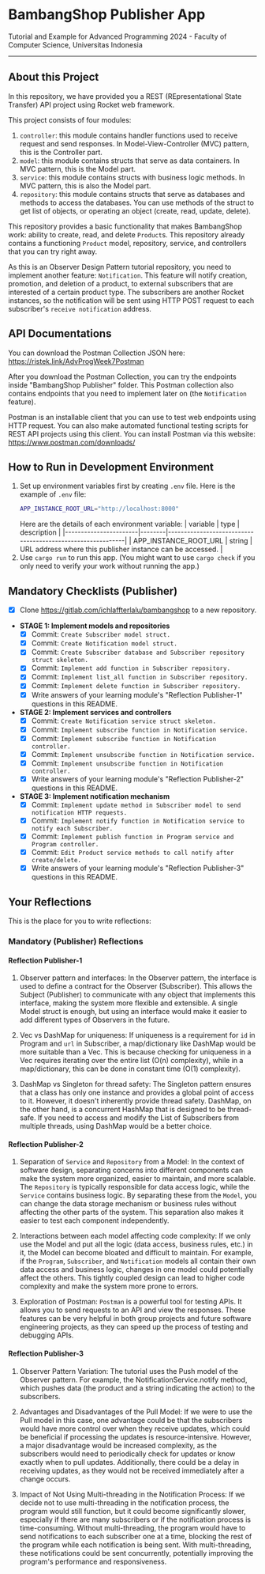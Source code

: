 # BambangShop Publisher App
Tutorial and Example for Advanced Programming 2024 - Faculty of Computer Science, Universitas Indonesia

---

## About this Project
In this repository, we have provided you a REST (REpresentational State Transfer) API project using Rocket web framework.

This project consists of four modules:
1.  `controller`: this module contains handler functions used to receive request and send responses.
    In Model-View-Controller (MVC) pattern, this is the Controller part.
2.  `model`: this module contains structs that serve as data containers.
    In MVC pattern, this is the Model part.
3.  `service`: this module contains structs with business logic methods.
    In MVC pattern, this is also the Model part.
4.  `repository`: this module contains structs that serve as databases and methods to access the databases.
    You can use methods of the struct to get list of objects, or operating an object (create, read, update, delete).

This repository provides a basic functionality that makes BambangShop work: ability to create, read, and delete `Product`s.
This repository already contains a functioning `Product` model, repository, service, and controllers that you can try right away.

As this is an Observer Design Pattern tutorial repository, you need to implement another feature: `Notification`.
This feature will notify creation, promotion, and deletion of a product, to external subscribers that are interested of a certain product type.
The subscribers are another Rocket instances, so the notification will be sent using HTTP POST request to each subscriber's `receive notification` address.

## API Documentations

You can download the Postman Collection JSON here: https://ristek.link/AdvProgWeek7Postman

After you download the Postman Collection, you can try the endpoints inside "BambangShop Publisher" folder.
This Postman collection also contains endpoints that you need to implement later on (the `Notification` feature).

Postman is an installable client that you can use to test web endpoints using HTTP request.
You can also make automated functional testing scripts for REST API projects using this client.
You can install Postman via this website: https://www.postman.com/downloads/

## How to Run in Development Environment
1.  Set up environment variables first by creating `.env` file.
    Here is the example of `.env` file:
    ```bash
    APP_INSTANCE_ROOT_URL="http://localhost:8000"
    ```
    Here are the details of each environment variable:
    | variable              | type   | description                                                |
    |-----------------------|--------|------------------------------------------------------------|
    | APP_INSTANCE_ROOT_URL | string | URL address where this publisher instance can be accessed. |
2.  Use `cargo run` to run this app.
    (You might want to use `cargo check` if you only need to verify your work without running the app.)

## Mandatory Checklists (Publisher)
-   [x] Clone https://gitlab.com/ichlaffterlalu/bambangshop to a new repository.
-   **STAGE 1: Implement models and repositories**
    -   [x] Commit: `Create Subscriber model struct.`
    -   [x] Commit: `Create Notification model struct.`
    -   [x] Commit: `Create Subscriber database and Subscriber repository struct skeleton.`
    -   [x] Commit: `Implement add function in Subscriber repository.`
    -   [x] Commit: `Implement list_all function in Subscriber repository.`
    -   [x] Commit: `Implement delete function in Subscriber repository.`
    -   [x] Write answers of your learning module's "Reflection Publisher-1" questions in this README.
-   **STAGE 2: Implement services and controllers**
    -   [x] Commit: `Create Notification service struct skeleton.`
    -   [x] Commit: `Implement subscribe function in Notification service.`
    -   [x] Commit: `Implement subscribe function in Notification controller.`
    -   [x] Commit: `Implement unsubscribe function in Notification service.`
    -   [x] Commit: `Implement unsubscribe function in Notification controller.`
    -   [x] Write answers of your learning module's "Reflection Publisher-2" questions in this README.
-   **STAGE 3: Implement notification mechanism**
    -   [x] Commit: `Implement update method in Subscriber model to send notification HTTP requests.`
    -   [x] Commit: `Implement notify function in Notification service to notify each Subscriber.`
    -   [x] Commit: `Implement publish function in Program service and Program controller.`
    -   [x] Commit: `Edit Product service methods to call notify after create/delete.`
    -   [x] Write answers of your learning module's "Reflection Publisher-3" questions in this README.

## Your Reflections
This is the place for you to write reflections:

### Mandatory (Publisher) Reflections

#### Reflection Publisher-1
1. Observer pattern and interfaces: In the Observer pattern, the interface is used to define a contract for the Observer (Subscriber). This allows the Subject (Publisher) to communicate with any object that implements this interface, making the system more flexible and extensible. A single Model struct is enough, but using an interface would make it easier to add different types of Observers in the future.

2. Vec vs DashMap for uniqueness: If uniqueness is a requirement for `id` in Program and `url` in Subscriber, a map/dictionary like DashMap would be more suitable than a Vec. This is because checking for uniqueness in a Vec requires iterating over the entire list (O(n) complexity), while in a map/dictionary, this can be done in constant time (O(1) complexity).

3. DashMap vs Singleton for thread safety: The Singleton pattern ensures that a class has only one instance and provides a global point of access to it. However, it doesn't inherently provide thread safety. DashMap, on the other hand, is a concurrent HashMap that is designed to be thread-safe. If you need to access and modify the List of Subscribers from multiple threads, using DashMap would be a better choice.
#### Reflection Publisher-2
1. Separation of `Service` and `Repository` from a Model: In the context of software design, separating concerns into different components can make the system more organized, easier to maintain, and more scalable. The `Repository` is typically responsible for data access logic, while the `Service` contains business logic. By separating these from the `Model`, you can change the data storage mechanism or business rules without affecting the other parts of the system. This separation also makes it easier to test each component independently.

2. Interactions between each model affecting code complexity: If we only use the Model and put all the logic (data access, business rules, etc.) in it, the Model can become bloated and difficult to maintain. For example, if the `Program`, `Subscriber`, and `Notification` models all contain their own data access and business logic, changes in one model could potentially affect the others. This tightly coupled design can lead to higher code complexity and make the system more prone to errors.

3. Exploration of Postman: `Postman` is a powerful tool for testing APIs. It allows you to send requests to an API and view the responses. These features can be very helpful in both group projects and future software engineering projects, as they can speed up the process of testing and debugging APIs.

#### Reflection Publisher-3

1. Observer Pattern Variation: The tutorial uses the Push model of the Observer pattern. For example,  the NotificationService.notify method, which pushes data (the product and a string indicating the action) to the subscribers.

2. Advantages and Disadvantages of the Pull Model: If we were to use the Pull model in this case, one advantage could be that the subscribers would have more control over when they receive updates, which could be beneficial if processing the updates is resource-intensive. However, a major disadvantage would be increased complexity, as the subscribers would need to periodically check for updates or know exactly when to pull updates. Additionally, there could be a delay in receiving updates, as they would not be received immediately after a change occurs.

3. Impact of Not Using Multi-threading in the Notification Process: If we decide not to use multi-threading in the notification process, the program would still function, but it could become significantly slower, especially if there are many subscribers or if the notification process is time-consuming. Without multi-threading, the program would have to send notifications to each subscriber one at a time, blocking the rest of the program while each notification is being sent. With multi-threading, these notifications could be sent concurrently, potentially improving the program's performance and responsiveness.



